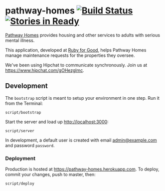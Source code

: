 # pathway-homes [![Build Status](https://travis-ci.org/alindeman/pathway-homes.svg?branch=master)](https://travis-ci.org/alindeman/pathway-homes)  [![Stories in Ready](https://badge.waffle.io/alindeman/pathway-homes.svg?label=ready&title=Ready)](http://waffle.io/alindeman/pathway-homes)

[Pathway Homes](http://www.pathwayhomes.org/) provides housing and other
services to adults with serious mental illness.

This application, developed at [Ruby for Good](http://rubyforgood.com/), helps
Pathway Homes manage maintenance requests for the properties they oversee.

We've been using Hipchat to communicate synchronously. Join us at
<https://www.hipchat.com/gOHezglmc>.

## Development

The `bootstrap` script is meant to setup your environment in one step. Run it
from the Terminal:

```
script/bootstrap
```

Start the server and load up <http://localhost:3000>:

```
script/server
```

In development, a default user is created with email <admin@example.com> and
password `password`.

### Deployment

Production is hosted at <https://pathway-homes.herokuapp.com>. To deploy,
commit your changes, push to master, then:

```
script/deploy
```
